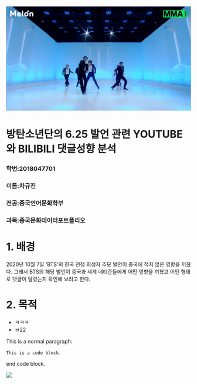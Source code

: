 
![](BTS.gif)

# 방탄소년단의 6.25 발언 관련 YOUTUBE와 BILIBILI 댓글성향 분석

### 학번:2018047701
### 이름:차규진
### 전공:중국언어문화학부
### 과목:중국문화데이터포트폴리오

# 1. 배경

2020년 10월 7일 'BTS'의 한국 전쟁 희생자 추모 발언이 중국에 적지 않은 영향을 끼쳤다. 그래서 BTS의 해당 발언이 중국과 세계 네티즌들에게 어떤 영향을 끼쳤고 어떤 형태로 댓글이 달렸는지 확인해 보려고 한다.


# 2. 목적

* ㅋㅋㅋ
* ㅂ22

This is a normal paragraph:

    This is a code block.
    
end code block.

<img src="https://user-images.githubusercontent.com/74246381/100052058-7cc5ad80-2e60-11eb-917d-0b43c0e5cc0d.jpeg" width="30%"></img>
